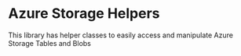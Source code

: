 # Azure Storage Helpers

This library has helper classes to easily access and manipulate Azure Storage Tables and Blobs
